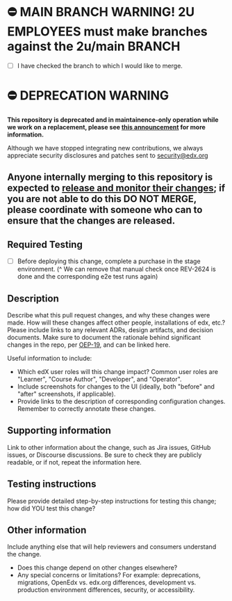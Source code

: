 # ⛔️ MAIN BRANCH WARNING! 2U EMPLOYEES must make branches against the 2u/main BRANCH

- [ ] I have checked the branch to which I would like to merge.

# ⛔️ DEPRECATION WARNING

**This repository is deprecated and in maintainence-only operation while we work on a replacement, please see [this announcement](https://discuss.openedx.org/t/deprecation-removal-ecommerce-service-depr-22/6839) for more information.**

Although we have stopped integrating new contributions, we always appreciate security disclosures and patches sent to [security@edx.org](mailto:security@edx.org)

<!--
Please give the pull request a short but descriptive title.

Use this template as a guide. Omit sections that don't apply. You may link to information rather than copy it.
-->

## Anyone internally merging to this repository is expected to [release and monitor their changes](https://openedx.atlassian.net/wiki/spaces/RS/pages/1835106870/How+to+contribute+to+our+repositories); if you are not able to do this DO NOT MERGE, please coordinate with someone who can to ensure that the changes are released.

## Required Testing
- [ ] Before deploying this change, complete a purchase in the stage environment. 
(^ We can remove that manual check once REV-2624 is done and the corresponding e2e test runs again)

## Description

Describe what this pull request changes, and why these changes were made. How will these changes affect other people, installations of edx, etc.?
Please include links to any relevant ADRs, design artifacts, and decision documents. Make sure to document the rationale behind significant changes in the repo, per [OEP-19](https://open-edx-proposals.readthedocs.io/en/latest/oep-0019-bp-developer-documentation.html), and can be
linked here.

Useful information to include:
- Which edX user roles will this change impact? Common user roles are "Learner", "Course Author", "Developer", and "Operator".
- Include screenshots for changes to the UI (ideally, both "before" and "after" screenshots, if applicable).
- Provide links to the description of corresponding configuration changes. Remember to correctly annotate these changes.

## Supporting information

Link to other information about the change, such as Jira issues, GitHub issues, or Discourse discussions.
Be sure to check they are publicly readable, or if not, repeat the information here.

## Testing instructions

Please provide detailed step-by-step instructions for testing this change; how did YOU test this change?

## Other information

Include anything else that will help reviewers and consumers understand the change.
- Does this change depend on other changes elsewhere?
- Any special concerns or limitations? For example: deprecations, migrations, OpenEdx vs. edx.org differences, development vs. production environment differences, security, or accessibility.
